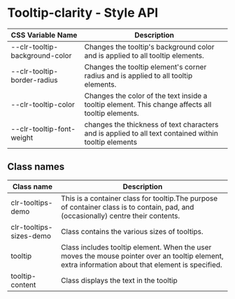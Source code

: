 # Tooltip-clarity - Style API

| CSS Variable Name          | Description                                                        |
| -------------------------- | ------------------------------------------------------------------ |
| --clr-tooltip-background-color | Changes the tooltip's background color and is applied to all tooltip elements.
| --clr-tooltip-border-radius | Changes the tooltip element's corner radius and is applied to all tooltip elements.
| --clr-tooltip-color | Changes the color of the text inside a tooltip element. This change affects all tooltip elements.
| --clr-tooltip-font-weight | changes the thickness of text characters and is applied to all text contained within tooltip elements


## Class names

| Class name    | Description                              |
| ------------- | ---------------------------------------- |
| clr-tooltips-demo | This is a container class for tooltip.The purpose of container class is to contain, pad, and (occasionally) centre their contents. |
| clr-tooltips-sizes-demo | Class contains the various sizes of tooltips. |
| tooltip | Class includes tooltip element. When the user moves the mouse pointer over an tooltip element, extra information about that element is specified. |
| tooltip-content | Class displays the text in the tooltip |